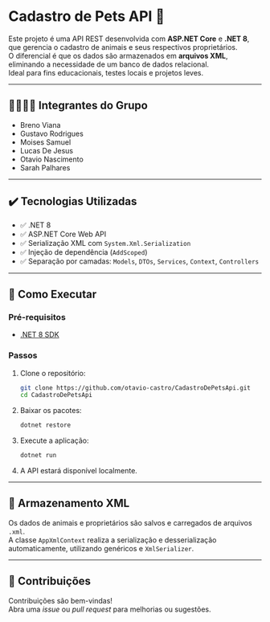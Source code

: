 ﻿# Cadastro de Pets API 🐾

Este projeto é uma API REST desenvolvida com **ASP.NET Core** e **.NET 8**, que gerencia o cadastro de animais e seus respectivos proprietários.  
O diferencial é que os dados são armazenados em **arquivos XML**, eliminando a necessidade de um banco de dados relacional.  
Ideal para fins educacionais, testes locais e projetos leves.

---

## 👨‍👩‍👧‍👦 Integrantes do Grupo

- Breno Viana
- Gustavo Rodrigues  
- Moises Samuel  
- Lucas De Jesus  
- Otavio Nascimento
- Sarah Palhares  

---

## ✔️ Tecnologias Utilizadas

- ✅ .NET 8  
- ✅ ASP.NET Core Web API  
- ✅ Serialização XML com `System.Xml.Serialization`  
- ✅ Injeção de dependência (`AddScoped`)  
- ✅ Separação por camadas: `Models`, `DTOs`, `Services`, `Context`, `Controllers`  

---

## 🚀 Como Executar

### Pré-requisitos

- [.NET 8 SDK](https://dotnet.microsoft.com/en-us/download/dotnet/8.0)

### Passos

1. Clone o repositório:

   ```bash
   git clone https://github.com/otavio-castro/CadastroDePetsApi.git
   cd CadastroDePetsApi
   ```

2. Baixar os pacotes:

   ```bash
   dotnet restore
   ```

3. Execute a aplicação:

   ```bash
   dotnet run
   ```

4. A API estará disponível localmente.

---

## 📂 Armazenamento XML

Os dados de animais e proprietários são salvos e carregados de arquivos `.xml`.  
A classe `AppXmlContext` realiza a serialização e desserialização automaticamente, utilizando genéricos e `XmlSerializer`.

---

## 🤝 Contribuições

Contribuições são bem-vindas!  
Abra uma *issue* ou *pull request* para melhorias ou sugestões.